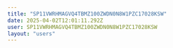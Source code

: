 ```yaml
---
title: "SP11VWRHMAGVQ4TBMZ100ZWDN0N8W1PZC17028KSW"
date: 2025-04-02T12:01:11.292Z
user: SP11VWRHMAGVQ4TBMZ100ZWDN0N8W1PZC17028KSW
layout: "users"
---
```

    